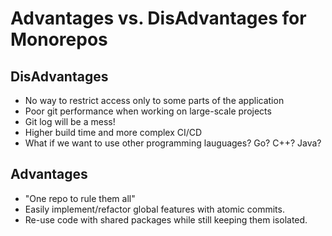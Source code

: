 # Advantages vs. DisAdvantages for Monorepos

## DisAdvantages

- No way to restrict access only to some parts of the application
- Poor git performance when working on large-scale projects
- Git log will be a mess!
- Higher build time and more complex CI/CD
- What if we want to use other programming lauguages? Go? C++? Java?

## Advantages

- "One repo to rule them all"
- Easily implement/refactor global features with atomic commits.
- Re-use code with shared packages while still keeping them isolated.
